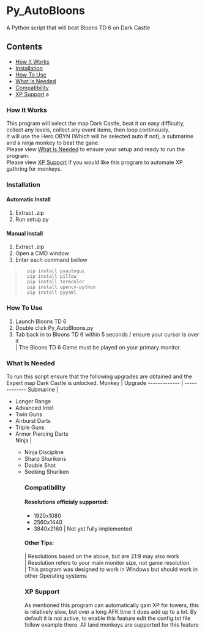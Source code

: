 # Py_AutoBloons
A Python script that will beat Bloons TD 6 on Dark Castle

## Contents
* [How It Works](#How_It_Works)
* [Installation](#Installation)
* [How To Use](#How_To_Use)
* [What Is Needed](#What_Is_Needed)
* [Compatibility](#Compatibility)
* [XP Support](#XP_Support)
a
### How It Works
This program will select the map Dark Castle, beat it on easy difficulty, collect any levels, collect any event items, then loop continously.  
It will use the Hero OBYN (Which will be selected auto if not), a submarine and a ninja monkey to beat the gane.  
Please view [What Is Needed](#What_Is_Needed)<a name="What_Is_Needed"></a> to ensure your setup and ready to run the program.  
Please view [XP Support](#XP_Support)<a name="XP_Support"></a> if you would like this program to automate XP gathring for monkeys.


### Installation
#### Automatic Install   
 1. Extract .zip
 2. Run setup.py

#### Manual Install  
 1. Extract .zip
 2. Open a CMD window
 3. Enter each command bellow
>       pip install pyautogui
>       pip install pillow
>       pip install termcolor
>       pip install opencv-python
>       pip install pyyaml
   
### How To Use
 1. Launch Bloons TD 6
 2. Double click Py_AutoBloons.py
 3. Tab back in to Bloons TD 6 within 5 seconds / ensure your cursor is over it   
 \| The Bloons TD 6 Game must be played on your primary monitor.

### What Is Needed
To run this script ensure that the following upgrades are obtained and the Expert map Dark Castle is unlocked.
Monkey        | Upgrade
------------- | -------------
Submarine     | <ul><li>Longer Range</li><li>Advanced Intel</li><li>Twin Guns</li><li>Airburst Darts</li><li>Triple Guns</li><li>Armor Piercing Darts</li>
Ninja         | <ul><li>Ninja Discipline</li><li>Sharp Shurikens</li><li>Double Shot</li><li>Seeking Shuriken</li>


### Compatibility
#### Resolutions officialy supported:  
* 1920x1080  
* 2560x1440  
* 3840x2160 \| Not yet fully implemented  
#### Other Tips:
\| Resolutions based on the above, but are 21:9 may also work  
\| Resolution refers to your main monitor size, not game resolution  
\| This program was designed to work in Windows but should work in other Operating systems

### XP Support
As mentioned this program can automatically gain XP for towers, this is relatively slow, but over a long AFK time it does add up to a lot.
By default it is not active, to enable this feature edit the config.txt file follow example there.
All land monkeys are supported for this feature